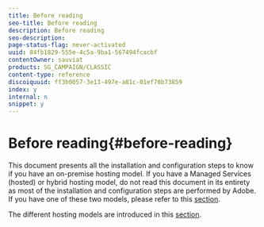 ```yaml
---
title: Before reading
seo-title: Before reading
description: Before reading
seo-description: 
page-status-flag: never-activated
uuid: 84fb1829-555e-4c5a-9ba1-567494fcacbf
contentOwner: sauviat
products: SG_CAMPAIGN/CLASSIC
content-type: reference
discoiquuid: ff3b0057-3e13-497e-a81c-01ef70b73859
index: y
internal: n
snippet: y
---
```


# Before reading{#before-reading}

This document presents all the installation and configuration steps to know if you have an on-premise hosting model. If you have a Managed Services (hosted) or hybrid hosting model, do not read this document in its entirety as most of the installation and configuration steps are performed by Adobe. If you have one of these two models, please refer to this [section](/installation/using/introduction.md).

The different hosting models are introduced in this [section](../../installation/using/hosting-models.md).
